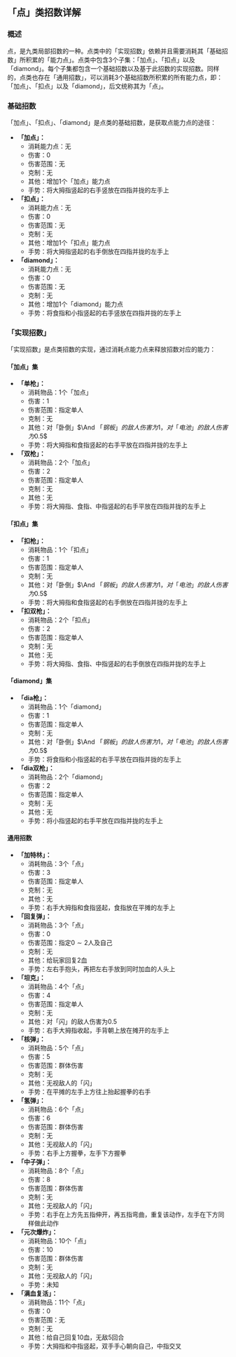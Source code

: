 ## 「点」类招数详解
### 概述
点，是九类局部招数的一种。点类中的「实现招数」依赖并且需要消耗其「基础招数」所积累的「能力点」。点类中包含$3$个子集：「加点」、「扣点」以及「diamond」。每个子集都包含一个基础招数以及基于此招数的实现招数。同样的，点类也存在「通用招数」，可以消耗3个基础招数所积累的所有能力点，即：「加点」、「扣点」以及「diamond」，后文统称其为「点」。

### 基础招数
「加点」、「扣点」、「diamond」是点类的基础招数，是获取点能力点的途径：
- **「加点」：**
    - 消耗能力点：无
    - 伤害：$0$
    - 伤害范围：无
    - 克制：无
    - 其他：增加$1$个「加点」能力点
    - 手势：将大拇指竖起的右手竖放在四指并拢的左手上
- **「扣点」：**
    - 消耗能力点：无
    - 伤害：$0$
    - 伤害范围：无
    - 克制：无
    - 其他：增加$1$个「扣点」能力点
    - 手势：将大拇指竖起的右手倒放在四指并拢的左手上
- **「diamond」：**
    - 消耗能力点：无
    - 伤害：$0$
    - 伤害范围：无
    - 克制：无
    - 其他：增加$1$个「diamond」能力点
    - 手势：将食指和小指竖起的右手竖放在四指并拢的左手上

### 「实现招数」
「实现招数」是点类招数的实现，通过消耗点能力点来释放招数对应的能力：

#### 「加点」集
- **「单枪」：**
    - 消耗物品：$1$个「加点」
    - 伤害：$1$
    - 伤害范围：指定单人
    - 克制：无
    - 其他：对「卧倒」$\And $「钢板」的敌人伤害为$1$，对「电池」的敌人伤害为$0.5$
    - 手势：将大拇指和食指竖起的右手平放在四指并拢的左手上
- **「双枪」：**
    - 消耗物品：$2$个「加点」
    - 伤害：$2$
    - 伤害范围：指定单人
    - 克制：无
    - 其他：无
    - 手势：将大拇指、食指、中指竖起的右手平放在四指并拢的左手上

#### 「扣点」集
- **「扣枪」：**
    - 消耗物品：$1$个「扣点」
    - 伤害：$1$
    - 伤害范围：指定单人
    - 克制：无
    - 其他：对「卧倒」$\And $「钢板」的敌人伤害为$1$，对「电池」的敌人伤害为$0.5$
    - 手势：将大拇指和食指竖起的右手倒放在四指并拢的左手上
- **「扣双枪」：**
    - 消耗物品：$2$个「扣点」
    - 伤害：$2$
    - 伤害范围：指定单人
    - 克制：无
    - 其他：无
    - 手势：将大拇指、食指、中指竖起的右手倒放在四指并拢的左手上

#### 「diamond」集
- **「dia枪」：**
    - 消耗物品：$1$个「diamond」
    - 伤害：$1$
    - 伤害范围：指定单人
    - 克制：无
    - 其他：对「卧倒」$\And $「钢板」的敌人伤害为$1$，对「电池」的敌人伤害为$0.5$
    - 手势：将食指和小指竖起的右手平放在四指并拢的左手上
- **「dia双枪」：**
    - 消耗物品：$2$个「diamond」
    - 伤害：$2$
    - 伤害范围：指定单人
    - 克制：无
    - 其他：无
    - 手势：将小指竖起的右手平放在四指并拢的左手上

#### 通用招数
- **「加特林」：**
    - 消耗物品：$3$个「点」
    - 伤害：$3$
    - 伤害范围：指定单人
    - 克制：无
    - 其他：无
    - 手势：右手大拇指和食指竖起，食指放在平摊的左手上
- **「回复弹」：**
    - 消耗物品：$3$个「点」
    - 伤害：$0$
    - 伤害范围：指定$0 \sim 2$人及自己
    - 克制：无
    - 其他：给玩家回复$2$血
    - 手势：左右手抱头，再把左右手放到同时加血的人头上
- **「坦克」：**
    - 消耗物品：$4$个「点」
    - 伤害：$4$
    - 伤害范围：指定单人
    - 克制：无
    - 其他：对「闪」的敌人伤害为$0.5$
    - 手势：右手大拇指收起，手背朝上放在摊开的左手上
- **「核弹」：**
    - 消耗物品：$5$个「点」
    - 伤害：$5$
    - 伤害范围：群体伤害
    - 克制：无
    - 其他：无视敌人的「闪」
    - 手势：在平摊的左手上方往上抬起握拳的右手
- **「氢弹」：**
    - 消耗物品：$6$个「点」
    - 伤害：$6$
    - 伤害范围：群体伤害
    - 克制：无
    - 其他：无视敌人的「闪」
    - 手势：右手上方握拳，左手下方握拳
- **「中子弹」：**
    - 消耗物品：$8$个「点」
    - 伤害：$8$
    - 伤害范围：群体伤害
    - 克制：无
    - 其他：无视敌人的「闪」
    - 手势：右手在上方先五指伸开，再五指弯曲，重复该动作，左手在下方同样做此动作
- **「元次爆炸」：**
    - 消耗物品：$10$个「点」
    - 伤害：$10$
    - 伤害范围：群体伤害
    - 克制：无
    - 其他：无视敌人的「闪」
    - 手势：未知
- **「满血复活」：**
    - 消耗物品：$11$个「点」
    - 伤害：$0$
    - 伤害范围：无
    - 克制：无
    - 其他：给自己回复$10$血，无敌$5$回合
    - 手势：大拇指和中指竖起，双手手心朝向自己，中指交叉